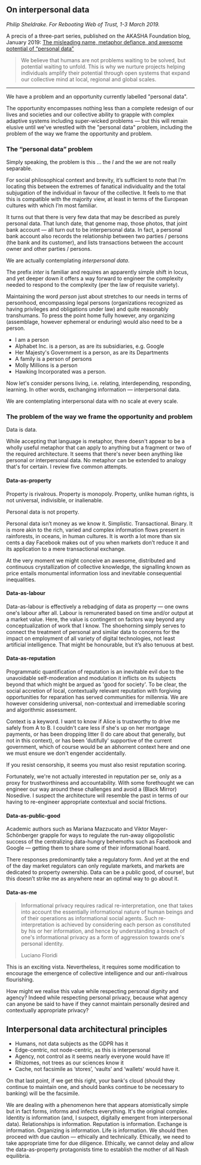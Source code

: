 ## On interpersonal data

*Philip Sheldrake. For Rebooting Web of Trust, 1-3 March 2019.*

A precis of a three-part series, published on the AKASHA Foundation blog, January 2019: [The misleading name, metaphor defiance, and awesome potential of “personal data”](https://akasha.org/blog/2019/01/17/interpersonal-data-1-of-3)

> We believe that humans are not problems waiting to be solved, but potential waiting to unfold. This is why we nurture projects helping individuals amplify their potential through open systems that expand our collective mind at local, regional and global scales.

* * *

We have a problem and an opportunity currently labelled "personal data".

The opportunity encompasses nothing less than a complete redesign of our lives and societies and our collective ability to grapple with complex adaptive systems including super-wicked problems — but this will remain elusive until we've wrestled with the "personal data" problem, including the problem of the way we frame the opportunity and problem.

### The “personal data” problem

Simply speaking, the problem is this ... the _I_ and the _we_ are not really separable.

For social philosophical context and brevity, it’s sufficient to note that I’m locating this between the extremes of fanatical individuality and the total subjugation of the individual in favour of the collective. It feels to me that this is compatible with the majority view, at least in terms of the European cultures with which I’m most familiar.

It turns out that there is very few data that may be described as purely personal data. That lunch date, that genome map, those photos, that joint bank account — all turn out to be interpersonal data. In fact, a personal bank account also records the relationship between two parties / persons (the bank and its customer), and lists transactions between the account owner and other parties / persons.

We are actually contemplating _interpersonal data_.

The prefix _inter_ is familiar and requires an apparently simple shift in locus, and yet deeper down it offers a way forward to engineer the complexity needed to respond to the complexity (per the law of requisite variety).

Maintaining the word _person_ just about stretches to our needs in terms of personhood, encompassing legal persons (organizations recognized as having privileges and obligations under law) and quite reasonably transhumans. To press the point home fully however, any organizing (assemblage, however ephemeral or enduring) would also need to be a person.

- I am a person 
- Alphabet Inc. is a person, as are its subsidiaries, e.g. Google 
- Her Majesty's Government is a person, as are its Departments 
- A family is a person of persons 
- Molly Millions is a person 
- Hawking Incorporated was a person. 

Now let's consider persons living, i.e. relating, interdepending, responding, learning. In other words, exchanging information — interpersonal data.

We are contemplating interpersonal data with no scale at every scale.

### The problem of the way we frame the opportunity and problem

Data is data.

While accepting that language is metaphor, there doesn't appear to be a wholly useful metaphor that can apply to anything but a fragment or two of the required architecture. It seems that there's never been anything like personal or interpersonal data. No metaphor can be extended to analogy that's for certain. I review five common attempts.

#### Data-as-property

Property is rivalrous. Property is monopoly. Property, unlike human rights, is not universal, indivisible, or inalienable.

Personal data is not property.

Personal data isn’t money as we know it. Simplistic. Transactional. Binary. It is more akin to the rich, varied and complex information flows present in rainforests, in oceans, in human cultures. It is worth a lot more than six cents a day Facebook makes out of you when markets don’t reduce it and its application to a mere transactional exchange.

At the very moment we might conceive an awesome, distributed and continuous crystallization of collective knowledge, the signalling known as price entails monumental information loss and inevitable consequential inequalities.

#### Data-as-labour

Data-as-labour is effectively a rebadging of data as property — one owns one's labour after all. Labour is remunerated based on time and/or output at a market value. Here, the value is contingent on factors way beyond any conceptualization of work that I know. The shoehorning simply serves to connect the treatment of personal and similar data to concerns for the impact on employment of all variety of digital technologies, not least artificial intelligence. That might be honourable, but it’s also tenuous at best.

#### Data-as-reputation

Programmatic quantification of reputation is an inevitable evil due to the unavoidable self-moderation and modulation it inflicts on its subjects beyond that which might be argued as 'good for society'. To be clear, the social accretion of local, contextually relevant reputation with forgiving opportunities for reparation has served communities for millennia. We are however considering universal, non-contextual and irremediable scoring and algorithmic assessment.

Context is a keyword. I want to know if Alice is trustworthy to drive me safely from A to B. I couldn't care less if she's up on her mortgage payments, or has been dropping litter (I do care about that generally, but not in this context), or has been 'dutifully' supportive of the current government, which of course would be an abhorrent context here and one we must ensure we don't engender accidentally.

If you resist censorship, it seems you must also resist reputation scoring.

Fortunately, we're not actually interested in reputation per se, only as a proxy for trustworthiness and accountability. With some forethought we can engineer our way around these challenges and avoid a (Black Mirror) Nosedive. I suspect the architecture will resemble the past in terms of our having to re-engineer appropriate contextual and social frictions.

#### Data-as-public-good

Academic authors such as Mariana Mazzucato and Viktor Mayer-Schönberger grapple for ways to regulate the run-away oligopolistic success of the centralizing data-hungry behemoths such as Facebook and Google — getting them to share some of their informational hoard.

There responses predominantly take a regulatory form. And yet at the end of the day market regulators can only regulate markets, and markets are dedicated to property ownership. Data can be a public good, of course!, but this doesn’t strike me as anywhere near an optimal way to go about it.

#### Data-as-me

> Informational privacy requires radical re-interpretation, one that takes into account the essentially informational nature of human beings and of their operations as informational social agents. Such re-interpretation is achieved by considering each person as constituted by his or her information, and hence by understanding a breach of one's informational privacy as a form of aggression towards one's personal identity.
>
> Luciano Floridi

This is an exciting vista. Nevertheless, it requires some modification to encourage the emergence of collective intelligence and our anti-rivalrous flourishing.

How might we realise this value while respecting personal dignity and agency? Indeed while respecting personal privacy, because what agency can anyone be said to have if they cannot maintain personally desired and contextually appropriate privacy?

## Interpersonal data architectural principles

- Humans, not data subjects as the GDPR has it 
- Edge-centric, not node-centric, as this is interpersonal 
- Agency, not control as it seems nearly everyone would have it! 
- Rhizomes, not trees as our sciences know it 
- Cache, not facsimile as ‘stores’, ‘vaults’ and ‘wallets’ would have it.

On that last point, if we get this right, your bank's cloud (should they continue to maintain one, and should banks continue to be necessary to banking) will be the facsimile.

We are dealing with a phenomenon here that appears atomistically simple but in fact forms, informs and infects everything. It's the original complex. Identity is information (and, I suspect, digitally emergent from interpersonal data). Relationships is information. Reputation is information. Exchange is information. Organizing is information. Life is information. We should then proceed with due caution — ethically and technically. Ethically, we need to take appropriate time for due diligence. Ethically, we cannot delay and allow the data-as-property protagonists time to establish the mother of all Nash equilibria.
